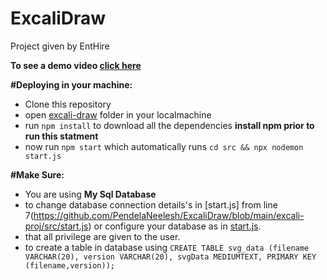 # ExcaliDraw
Project given by EntHire

**To see a demo video [click here](https://h-vd.io/OkqmewNk)**

**#Deploying in your machine:**
- Clone this repository
- open [excali-draw](https://github.com/PendelaNeelesh/ExcaliDraw/tree/main/excali-proj) folder in your localmachine
- run `npm install` to download all the dependencies **install npm prior to run this statment**
- now run `npm start` which automatically runs `cd src && npx nodemon start.js`
 
**#Make Sure:**
- You are using **My Sql Database**
- to change database connection details's in [start.js] from line 7(https://github.com/PendelaNeelesh/ExcaliDraw/blob/main/excali-proj/src/start.js) or configure your database as in [start.js](https://github.com/PendelaNeelesh/ExcaliDraw/blob/main/excali-proj/src/start.js).
- that all privilege are given to the user.
- to create a table in database using `CREATE TABLE svg_data (filename VARCHAR(20), version VARCHAR(20), svgData MEDIUMTEXT, PRIMARY KEY (filename,version));`
